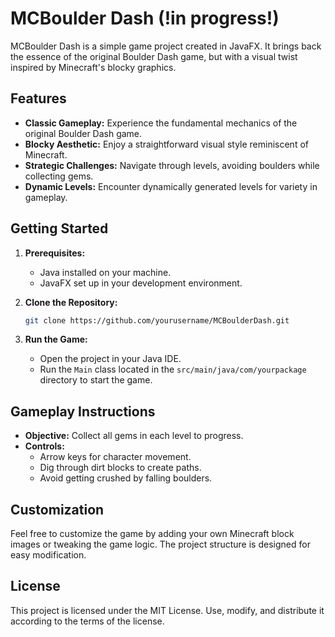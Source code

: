 # MCBoulder Dash (!in progress!)

MCBoulder Dash is a simple game project created in JavaFX. It brings back the essence of the original Boulder Dash game, but with a visual twist inspired by Minecraft's blocky graphics.

## Features

- **Classic Gameplay:** Experience the fundamental mechanics of the original Boulder Dash game.
- **Blocky Aesthetic:** Enjoy a straightforward visual style reminiscent of Minecraft.
- **Strategic Challenges:** Navigate through levels, avoiding boulders while collecting gems.
- **Dynamic Levels:** Encounter dynamically generated levels for variety in gameplay.

## Getting Started

1. **Prerequisites:**
    - Java installed on your machine.
    - JavaFX set up in your development environment.

2. **Clone the Repository:**
   ```bash
   git clone https://github.com/yourusername/MCBoulderDash.git

3. **Run the Game:**
   - Open the project in your Java IDE. 
   - Run the `Main` class located in the `src/main/java/com/yourpackage` directory to start the game.

## Gameplay Instructions

- **Objective:** Collect all gems in each level to progress.
- **Controls:**
    - Arrow keys for character movement.
    - Dig through dirt blocks to create paths.
    - Avoid getting crushed by falling boulders.

## Customization

Feel free to customize the game by adding your own Minecraft block images or tweaking the game logic. The project structure is designed for easy modification.

## License

This project is licensed under the MIT License. Use, modify, and distribute it according to the terms of the license.
